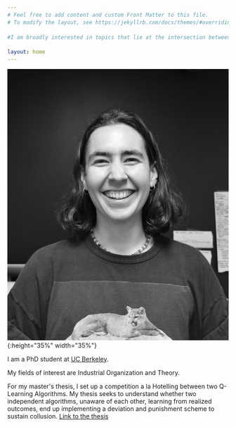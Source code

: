 ```yaml
---
# Feel free to add content and custom Front Matter to this file.
# To modify the layout, see https://jekyllrb.com/docs/themes/#overriding-theme-defaults

#I am broadly interested in topics that lie at the intersection between economics and computer science. In particular, I am interested in algorithmic game theory, mechanism design, and applied theory.

layout: home
---
```


![image](assets/img/prof_pic.jpg){:height="35%" width="35%"}

I am a PhD student at [UC Berkeley](https://www.econ.berkeley.edu/grad).

My fields of interest are Industrial Organization and Theory.

For my master's thesis, I set up a competition a la Hotelling between two Q-Learning Algorithms. My thesis seeks to understand whether two independent algorithms, unaware of each other, learning from realized outcomes, end up implementing a deviation and punishment scheme to sustain collusion. [Link to the thesis](https://repositorio.udesa.edu.ar/jspui/handle/10908/22800)